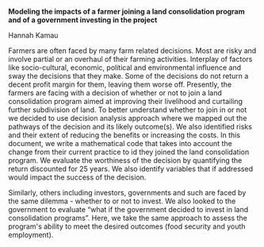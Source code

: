 **Modeling the impacts of a farmer joining a land consolidation program and of a government investing in the project**

Hannah Kamau

Farmers are often faced by many farm related decisions. Most are risky and involve  partial or an overhaul of their farming activities. 
Interplay of factors like socio-cultural, economic, political and environmental influence and sway the decisions that they make. Some of 
the decisions do not return a decent profit margin for them, leaving them worse off. Presently, the farmers are facing with a decision of 
whether or not to join a land consolidation program aimed at improving their livelihood and curtailing further subdivision of land. 
To better understand whether to join in or not we decided to use decision analysis approach where we mapped out the pathways of the decision
and its likely outcome(s). We also identified risks and their extent of reducing the benefits or increasing the costs. In this document,
we write a mathematical code that takes into account the change from their current practice to id they joined the land consolidation program.
We evaluate the worthiness of the decision by quantifying the return discounted for 25 years. We also identify variables that if addressed would
impact the success of the decision. 

Similarly, others including investors, governments and such are faced by the same dilemma - whether to or not to invest. We also looked to the 
government to evaluate “what if the government decided to invest in land consolidation programs”.  Here, we take the same approach to assess the
program's ability to meet the desired outcomes (food security and youth employment). 
